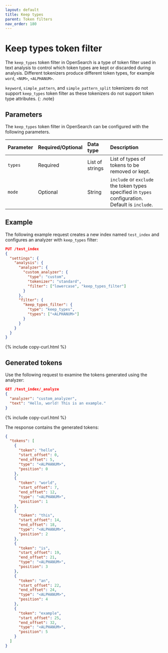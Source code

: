 ```yaml
---
layout: default
title: Keep types
parent: Token filters
nav_order: 180
---
```


# Keep types token filter

The `keep_types` token filter in OpenSearch is a type of token filter used in text analysis to control which token types are kept or discarded during analysis. Different tokenizers produce different token types, for example `word`, `<NUM>`, `<ALPHANUM>`.

`keyword`, `simple_pattern`, and `simple_pattern_split` tokenizers do not support `keep_types` token filter as these tokenizers do not support token type attributes.
{: .note}

## Parameters

The `keep_types` token filter in OpenSearch can be configured with the following parameters.

Parameter | Required/Optional | Data type | Description
:--- | :--- | :--- | :--- 
`types` | Required | List of strings | List of types of tokens to be removed or kept.
`mode`| Optional | String | `include` or `exclude` the token types specified in `types` configuration. Default is `include`.
 

## Example

The following example request creates a new index named `test_index` and configures an analyzer with `keep_types` filter:

```json
PUT /test_index
{
  "settings": {
    "analysis": {
      "analyzer": {
        "custom_analyzer": {
          "type": "custom",
          "tokenizer": "standard",
          "filter": ["lowercase", "keep_types_filter"]
        }
      },
      "filter": {
        "keep_types_filter": {
          "type": "keep_types",
          "types": ["<ALPHANUM>"]
        }
      }
    }
  }
}
```
{% include copy-curl.html %}

## Generated tokens

Use the following request to examine the tokens generated using the analyzer:

```json
GET /test_index/_analyze
{
  "analyzer": "custom_analyzer",
  "text": "Hello, world! This is an example."
}
```
{% include copy-curl.html %}

The response contains the generated tokens:

```json
{
  "tokens": [
    {
      "token": "hello",
      "start_offset": 0,
      "end_offset": 5,
      "type": "<ALPHANUM>",
      "position": 0
    },
    {
      "token": "world",
      "start_offset": 7,
      "end_offset": 12,
      "type": "<ALPHANUM>",
      "position": 1
    },
    {
      "token": "this",
      "start_offset": 14,
      "end_offset": 18,
      "type": "<ALPHANUM>",
      "position": 2
    },
    {
      "token": "is",
      "start_offset": 19,
      "end_offset": 21,
      "type": "<ALPHANUM>",
      "position": 3
    },
    {
      "token": "an",
      "start_offset": 22,
      "end_offset": 24,
      "type": "<ALPHANUM>",
      "position": 4
    },
    {
      "token": "example",
      "start_offset": 25,
      "end_offset": 32,
      "type": "<ALPHANUM>",
      "position": 5
    }
  ]
}
```
